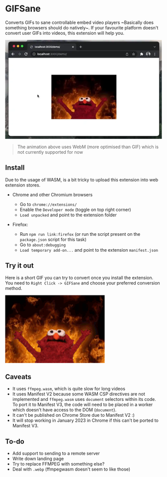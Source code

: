 # GIFSane

Converts GIFs to sane controllable embed video players ~Basically does something browsers should do natively~.
If your favourite platform doesn't convert user GIFs into videos, this extension will help you.

![](./demo/demo.webp)

> The animation above uses WebM (more optimised than GIF) which is not currently supported for now

## Install

Due to the usage of WASM, is a bit tricky to upload this extension into web extension stores.

- Chrome and other Chromium browsers
  - Go to `chrome://extensions/`
  - Enable the `Developer mode` (toggle on top right corner)
  - `Load unpacked` and point to the extension folder

- Firefox:
  - Run `npm run link:firefox` (or run the script present on the `package.json` script for this task)
  - Go to `about:debugging`
  - `Load temporary add-on...` and point to the extension `manifest.json`

## Try it out

Here is a short GIF you can try to convert once you install the extension. You need to `Right Click -> GIFSane` and choose your preferred conversion method.

![](./demo/demo.gif)

## Caveats

- It uses `ffmpeg.wasm`, which is quite slow for long videos
- It uses Manifest V2 because some WASM CSP directives are not implemented and `ffmpeg.wasm` uses `document` selectors within its code. To port it to Manifest V3, the code will need to be placed in a worker which doesn't have access to the DOM (`document`).
- It can't be published on Chrome Store due to Manifest V2 :)
- It will stop working in January 2023 in Chrome if this can't be ported to Manifest V3.

## To-do

- Add support to sending to a remote server
- Write down landing page
- Try to replace FFMPEG with something else?
- Deal with `.webp` (ffmpegwasm doesn't seem to like those)
